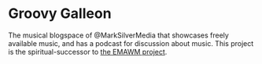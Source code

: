 # Groovy Galleon
The musical blogspace of @MarkSilverMedia that showcases freely available music, and has a podcast for discussion about music. This project is the spiritual-successor to [the EMAWM project](http://emawm.tk).
